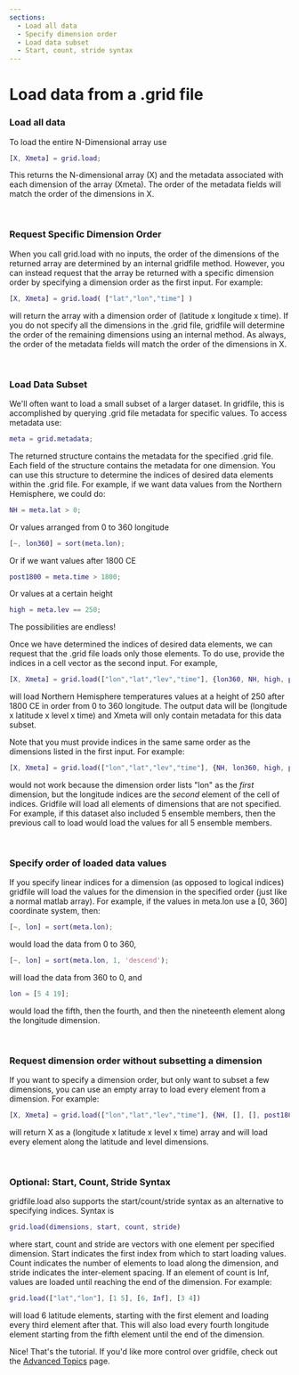```yaml
---
sections:
  - Load all data
  - Specify dimension order
  - Load data subset
  - Start, count, stride syntax
---
```


# Load data from a .grid file

### Load all data
To load the entire N-Dimensional array use
```matlab
[X, Xmeta] = grid.load;
```
This returns the N-dimensional array (X) and the metadata associated with each dimension of the array (Xmeta). The order of the metadata fields will match the order of the dimensions in X.

<br>

### Request Specific Dimension Order
When you call grid.load with no inputs, the order of the dimensions of the returned array are determined by an internal gridfile method. However, you can instead request that the array be returned with a specific dimension order by specifying a dimension order as the first input. For example:
```matlab
[X, Xmeta] = grid.load( ["lat","lon","time"] )
```
will return the array with a dimension order of (latitude x longitude x time). If you do not specify all the dimensions in the .grid file, gridfile will determine the order of the remaining dimensions using an internal method. As always, the order of the metadata fields will match the order of the dimensions in X.

<br>

### Load Data Subset
We'll often want to load a small subset of a larger dataset. In gridfile, this is accomplished by querying .grid file metadata for specific values. To access metadata use:
```matlab
meta = grid.metadata;
```
The returned structure contains the metadata for the specified .grid file. Each field of the structure contains the metadata for one dimension. You can use this structure to determine the indices of desired data elements within the .grid file. For example, if we want data values from the Northern Hemisphere, we could do:
```matlab
NH = meta.lat > 0;
```
Or values arranged from 0 to 360 longitude
```matlab
[~, lon360] = sort(meta.lon);
```
Or if we want values after 1800 CE
```matlab
post1800 = meta.time > 1800;
```
Or values at a certain height
```matlab
high = meta.lev == 250;
```
The possibilities are endless!

Once we have determined the indices of desired data elements, we can request that the .grid file loads only those elements. To do use, provide the indices in a cell vector as the second input. For example,
```matlab
[X, Xmeta] = grid.load(["lon","lat","lev","time"], {lon360, NH, high, post1800});
```
will load Northern Hemisphere temperatures values at a height of 250 after 1800 CE in order from 0 to 360 longitude. The output data will be (longitude x latitude x level x time) and Xmeta will only contain metadata for this data subset.

Note that you must provide indices in the same same order as the dimensions listed in the first input. For example:
```matlab
[X, Xmeta] = grid.load(["lon","lat","lev","time"], {NH, lon360, high, post1800})
```
would not work because the dimension order lists "lon" as the *first* dimension, but the longitude indices are the *second* element of the cell of indices. Gridfile will load all elements of dimensions that are not specified. For example, if this dataset also included 5 ensemble members, then the previous call to load would load the values for all 5 ensemble members.

<br>

### Specify order of loaded data values
If you specify linear indices for a dimension (as opposed to logical indices) gridfile will load the values for the dimension in the specified order (just like a normal matlab array). For example, if the values in meta.lon use a [0, 360] coordinate system, then:
```matlab
[~, lon] = sort(meta.lon);
```
would load the data from 0 to 360,
```matlab
[~, lon] = sort(meta.lon, 1, 'descend');
```
will load the data from 360 to 0, and
```matlab
lon = [5 4 19];
```
would load the fifth, then the fourth, and then the nineteenth element along the longitude dimension.

<br>

### Request dimension order without subsetting a dimension

If you want to specify a dimension order, but only want to subset a few dimensions, you can use an empty array to load every element from a dimension. For example:
```matlab
[X, Xmeta] = grid.load(["lon","lat","lev","time"], {NH, [], [], post1800});
```
will return X as a (longitude x latitude x level x time) array and will load every element along the latitude and level dimensions.

<br>

### Optional: Start, Count, Stride Syntax
gridfile.load also supports the start/count/stride syntax as an alternative to specifying indices. Syntax is
```matlab
grid.load(dimensions, start, count, stride)
```
where start, count and stride are vectors with one element per specified dimension. Start indicates the first index from which to start loading values. Count indicates the number of elements to load along the dimension, and stride indicates the inter-element spacing. If an element of count is Inf, values are loaded until reaching the end of the dimension. For example:
```matlab
grid.load(["lat","lon"], [1 5], [6, Inf], [3 4])
```
will load 6 latitude elements, starting with the first element and loading every third element after that. This will also load every fourth longitude element starting from the fifth element until the end of the dimension.

Nice! That's the tutorial. If you'd like more control over gridfile, check out the [Advanced Topics](advanced) page.
